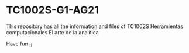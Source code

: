 # TC1002S-G1-AG21

This repository has all the information and files of TC1002S Herramientas computacionales El arte de la analítica

Have fun ¡¡
